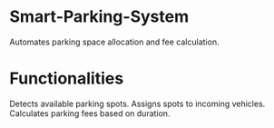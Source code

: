# Smart-Parking-System
Automates parking space allocation and fee calculation.


# Functionalities
Detects available parking spots. 
Assigns spots to incoming vehicles. 
Calculates parking fees based on duration.
